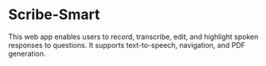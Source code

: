 # Scribe-Smart
This web app enables users to record, transcribe, edit, and highlight spoken responses to questions. It supports text-to-speech, navigation, and PDF generation.
